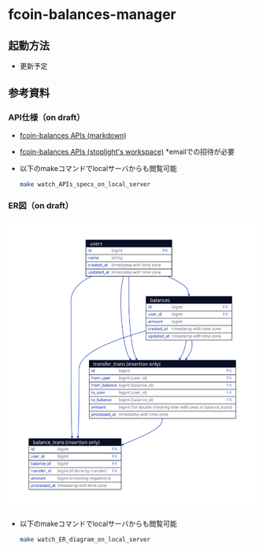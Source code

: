 # fcoin-balances-manager

## 起動方法

- 更新予定

## 参考資料

### API仕様（on draft）

- [fcoin-balances APIs (markdown)](/reference/fcoin-balances.md)
- [fcoin-balances APIs (stoplight's workspace)](https://retail-ai.stoplight.io/docs/fcoin-balances-manager/m82708lnwhw7z-fcoin-balances) *emailでの招待が必要
- 以下のmakeコマンドでlocalサーバからも閲覧可能

  ```sh
  make watch_APIs_specs_on_local_server
  ```

### ER図（on draft）

![ER Diagram on draft](/reference/ER_draft.svg "ER Diagram on draft")

- 以下のmakeコマンドでlocalサーバからも閲覧可能

  ```sh
  make watch_ER_diagram_on_local_server
  ```
